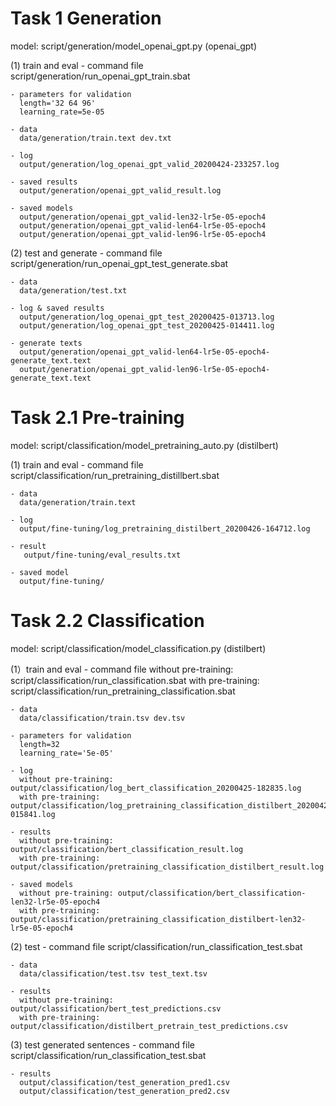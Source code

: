 # Task 1 Generation

model: script/generation/model_openai_gpt.py (openai_gpt)

(1) train and eval
    - command file
      script/generation/run_openai_gpt_train.sbat

    - parameters for validation
      length='32 64 96'
      learning_rate=5e-05

    - data
      data/generation/train.text dev.txt

    - log
      output/generation/log_openai_gpt_valid_20200424-233257.log

    - saved results
      output/generation/openai_gpt_valid_result.log

    - saved models
      output/generation/openai_gpt_valid-len32-lr5e-05-epoch4
      output/generation/openai_gpt_valid-len64-lr5e-05-epoch4
      output/generation/openai_gpt_valid-len96-lr5e-05-epoch4

(2) test and generate
    - command file
      script/generation/run_openai_gpt_test_generate.sbat

    - data
      data/generation/test.txt

    - log & saved results
      output/generation/log_openai_gpt_test_20200425-013713.log
      output/generation/log_openai_gpt_test_20200425-014411.log

    - generate texts
      output/generation/openai_gpt_valid-len64-lr5e-05-epoch4-generate_text.text
      output/generation/openai_gpt_valid-len96-lr5e-05-epoch4-generate_text.text


# Task 2.1 Pre-training

model: script/classification/model_pretraining_auto.py (distilbert)

(1) train and eval
    - command file
      script/classification/run_pretraining_distillbert.sbat

    - data
      data/generation/train.text

    - log
      output/fine-tuning/log_pretraining_distilbert_20200426-164712.log

    - result
       output/fine-tuning/eval_results.txt

    - saved model
      output/fine-tuning/


# Task 2.2 Classification

model: script/classification/model_classification.py (distilbert)

(1）train and eval
    - command file
      without pre-training: script/classification/run_classification.sbat
      with pre-training: script/classification/run_pretraining_classification.sbat

    - data
      data/classification/train.tsv dev.tsv

    - parameters for validation
      length=32
      learning_rate='5e-05'

    - log
      without pre-training: output/classification/log_bert_classification_20200425-182835.log
      with pre-training: output/classification/log_pretraining_classification_distilbert_20200427-015841.log

    - results
      without pre-training: output/classification/bert_classification_result.log
      with pre-training: output/classification/pretraining_classification_distilbert_result.log

    - saved models
      without pre-training: output/classification/bert_classification-len32-lr5e-05-epoch4
      with pre-training: output/classification/pretraining_classification_distilbert-len32-lr5e-05-epoch4


(2) test
    - command file
      script/classification/run_classification_test.sbat

    - data
      data/classification/test.tsv test_text.tsv

    - results
      without pre-training: output/classification/bert_test_predictions.csv
      with pre-training: output/classification/distilbert_pretrain_test_predictions.csv


(3) test generated sentences
    - command file
      script/classification/run_classification_test.sbat

    - results
      output/classification/test_generation_pred1.csv
      output/classification/test_generation_pred2.csv

